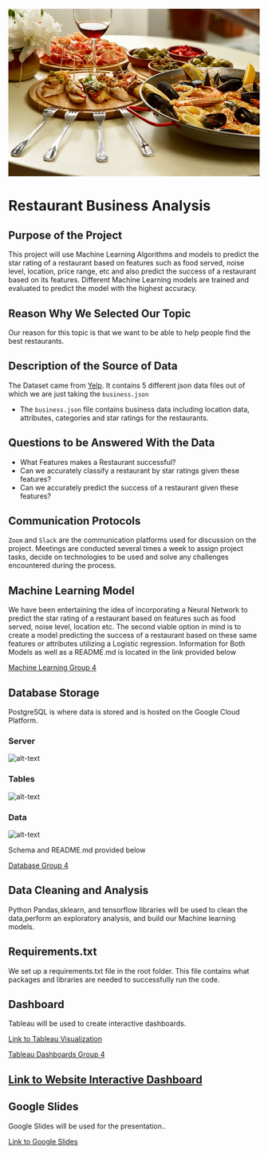 ![image](https://github.com/abtieku/group4-project/blob/main/Resources/Restaurant.jpg)
# Restaurant Business Analysis

## Purpose of the Project 

This project will use Machine Learning Algorithms and models to predict the star rating of a restaurant based on features such as food served, noise level, location, price range, etc and also predict the success of a restaurant based on its features. Different Machine Learning models are trained and evaluated to predict the model with the highest accuracy. 

## Reason Why We Selected Our Topic

Our reason for this topic is that we want to be able to help people find the best restaurants.

## Description of the Source of Data

The Dataset came from [Yelp](https://www.yelp.com/dataset). It contains 5 different json data files out of which we are just taking the ```business.json```

- The ```business.json``` file contains business data including location data, attributes, categories and star ratings for the restaurants.

## Questions to be Answered With the Data

- What Features makes a Restaurant successful?
- Can we accurately classify a restaurant by star ratings given these features?
- Can we accurately predict the success of a restaurant given these features?

## Communication Protocols

```Zoom``` and ```Slack``` are the communication platforms used for discussion on the project. Meetings are conducted several times a week to assign project tasks, decide on technologies to be used and solve any challenges encountered during the process.

## Machine Learning Model

We have been entertaining the idea of incorporating a Neural Network to predict the star rating of a restaurant based on features such as food served, noise level, location etc. The second viable option in mind is to create a model predicting the success of a restaurant based on these same features or attributes utilizing a Logistic regression. Information for Both Models as well as a README.md is located in the link provided below

[Machine Learning Group 4](https://github.com/abtieku/group4-project/tree/main/Machine_Learning)

## Database Storage

PostgreSQL is where data is stored and is hosted on the Google Cloud Platform.

### Server
![alt-text](https://github.com/abtieku/group4-project/blob/main/Resources/server.png)

### Tables
![alt-text](https://github.com/abtieku/group4-project/blob/main/Resources/tables.png)

### Data
![alt-text](https://github.com/abtieku/group4-project/blob/main/Resources/data.png)

Schema and README.md provided below

[Database Group 4](https://github.com/abtieku/group4-project/tree/main/Database)

## Data Cleaning and Analysis

Python Pandas,sklearn, and tensorflow libraries will be used to clean the data,perform an exploratory analysis, and build our Machine learning models.

## Requirements.txt
We set up a requirements.txt file in the root folder. This file contains what packages and libraries are needed to successfully run the code.

## Dashboard

Tableau will be used to create interactive dashboards.

[Link to Tableau Visualization](https://public.tableau.com/profile/shanu.joseph#!/vizhome/RestaurantBusinessAnalysis/Story1?publish=yes)

[Tableau Dashboards Group 4](https://github.com/abtieku/group4-project/tree/shanu_segment2/Dashboard/Tableau)

## [Link to Website Interactive Dashboard](https://groupfour.ngrok.io)

## Google Slides
Google Slides will be used for the presentation..

[Link to Google Slides](https://docs.google.com/presentation/d/1nr6JvIkOD3UAjcMgdsePUiV51nl8bSs3Si4AMYdGYho/edit#slide=id.gc14ac822ce_1_40)
